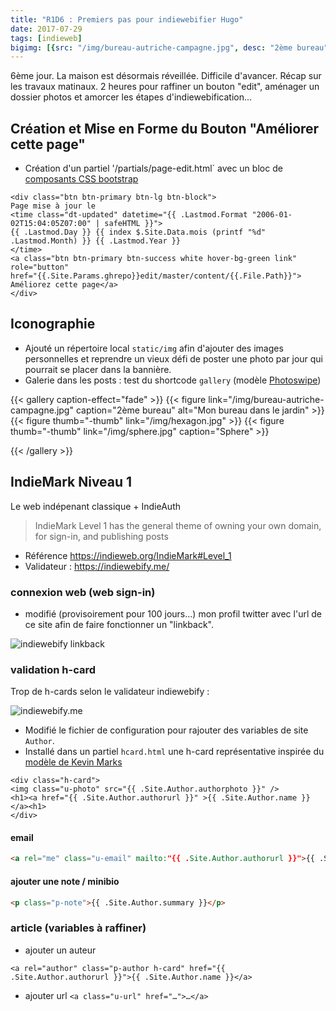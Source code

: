 ```yaml
---
title: "R1D6 : Premiers pas pour indiewebifier Hugo"
date: 2017-07-29
tags: [indieweb]
bigimg: [{src: "/img/bureau-autriche-campagne.jpg", desc: "2ème bureau"}]
---
```


6ème jour. La maison est désormais réveillée. Difficile d'avancer. Récap sur les travaux matinaux. 2 heures pour raffiner un bouton "edit", aménager un dossier photos et amorcer les étapes d'indiewebification...<!--more-->

## Création et Mise en Forme du Bouton "Améliorer cette page"

- Création d'un partiel '/partials/page-edit.html` avec un bloc de [composants CSS bootstrap](https://v4-alpha.getbootstrap.com/components/buttons/)

```
<div class="btn btn-primary btn-lg btn-block">
Page mise à jour le 
<time class="dt-updated" datetime="{{ .Lastmod.Format "2006-01-02T15:04:05Z07:00" | safeHTML }}">
{{ .Lastmod.Day }} {{ index $.Site.Data.mois (printf "%d" .Lastmod.Month) }} {{ .Lastmod.Year }}
</time> 
<a class="btn btn-primary btn-success white hover-bg-green link" role="button" 
href="{{.Site.Params.ghrepo}}edit/master/content/{{.File.Path}}">
Améliorez cette page</a>
</div>
```
## Iconographie 

- Ajouté un répertoire local `static/img` afin d'ajouter des images personnelles et reprendre un vieux défi de poster une photo par jour qui pourrait se placer dans la bannière.
- Galerie dans les posts : test du shortcode `gallery` (modèle [Photoswipe](/post/echantillon-photoswipe-gallery))

{{< gallery caption-effect="fade" >}}
  {{< figure link="/img/bureau-autriche-campagne.jpg" caption="2ème bureau" alt="Mon bureau dans le jardin" >}}
  {{< figure thumb="-thumb" link="/img/hexagon.jpg" >}}
  {{< figure thumb="-thumb" link="/img/sphere.jpg" caption="Sphere" >}}

  
{{< /gallery >}}
## IndieMark Niveau 1

Le web indépenant classique + IndieAuth

> IndieMark Level 1 has the general theme of owning your own domain, for sign-in, and publishing posts

- Référence <https://indieweb.org/IndieMark#Level_1>
- Validateur : <https://indiewebify.me/>

### connexion web (web sign-in)

- modifié (provisoirement pour 100 jours...) mon profil twitter avec l'url de ce site afin de faire fonctionner un "linkback".

![indiewebify linkback](https://monosnap.com/file/OO15UsKvvLM1bapRijTPClLENBwdXt.png)

### validation h-card 

Trop de h-cards selon le validateur indiewebify :  

![indiewebify.me](https://monosnap.com/file/caUAs9rggeCEReojYWzG9WLh8j4EnH.png)

- Modifié le fichier de configuration pour rajouter des variables de site `Author`.
- Installé dans un partiel `hcard.html` une h-card représentative inspirée du [modèle de Kevin Marks](https://github.com/ChristopherA/LifeWithAlacrityBlog/blob/master/blog/themes/indie-tufte/layouts/partials/hcard.html)

```
<div class="h-card">
<img class="u-photo" src="{{ .Site.Author.authorphoto }}" />
<h1><a href="{{ .Site.Author.authorurl }}" >{{ .Site.Author.name }}</a><h1>
</div>
```

#### email 
```html
<a rel="me" class="u-email" mailto:"{{ .Site.Author.authorurl }}">{{ .Site.Author.email }}</a>
```

#### ajouter une note / minibio
```html
<p class="p-note">{{ .Site.Author.summary }}</p>
```
### article (variables à raffiner)

- ajouter un auteur 

```
<a rel="author" class="p-author h-card" href="{{ .Site.Author.authorurl }}">{{ .Site.Author.name }}</a>
```

- ajouter url ```<a class="u-url" href="…">…</a>```

<!--

## todo 

### briques basiques (Niveau 1 et 2)

Ajouter les [briques de construction indieweb](https://adactio.com/journal/7698) essentielles

- pied de page à travailler 
	- personnaliser variable `site` pour `author` avec linkback
	- [h-card](http://microformats.org/wiki/h-card) représentative sur URL avec photo 
	- rel="me" sur les icônes sociales
- ajouter `h-entry` aux articles

```html
<article class="h-entry">
  <div class="e-content p-name">Hello world! This is my first indieweb post.</div>

  <a class="u-url" href="https://exemple.com/my-first-post">
    Publié le <time class="dt-published">2017-07-28 11:10:22+0000</time>
  </a>
</article>
```

### avancé 
#### webmentions

ressources à compléter : 

- [So long Disqus, hello Webmention](https://nicolas-hoizey.com/2017/07/so-long-disqus-hello-webmentions.html) Nicolas Hoizey - 2017-07-27 (plugin Jekyll)
-  [indie-tufte](https://github.com/ChristopherA/LifeWithAlacrityBlog/tree/master/blog/themes/indie-tufte) - thème hugo de Kevin Marks
- [indiewebify my static hugo web site](http://www.petersell.com/2017/indiewebify-my-static-hugo-website)


